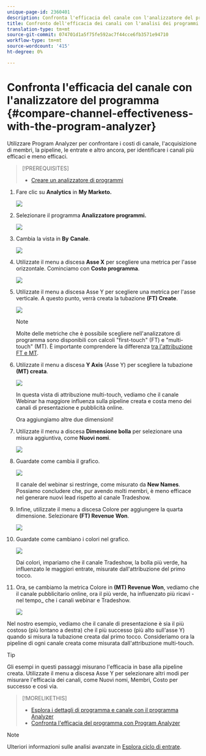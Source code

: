 ```yaml
---
unique-page-id: 2360401
description: Confronta l'efficacia del canale con l'analizzatore del programma - Marketo Docs - Documentazione del prodotto
title: Confronto dell'efficacia dei canali con l'analisi dei programmi
translation-type: tm+mt
source-git-commit: 074701d1a5f75fe592ac7f44cce6fb3571e94710
workflow-type: tm+mt
source-wordcount: '415'
ht-degree: 0%

---
```



# Confronta l&#39;efficacia del canale con l&#39;analizzatore del programma {#compare-channel-effectiveness-with-the-program-analyzer}

Utilizzare Program Analyzer per confrontare i costi di canale, l&#39;acquisizione di membri, la pipeline, le entrate e altro ancora, per identificare i canali più efficaci e meno efficaci.

>[!PREREQUISITES]
>
>* [Creare un analizzatore di programmi](create-a-program-analyzer.md)


1. Fare clic su **Analytics** in **My Marketo.**

   ![](assets/image2014-9-17-18-3a36-3a13.png)

1. Selezionare il programma **Analizzatore programmi.**

   ![](assets/image2014-9-17-18-3a36-3a40.png)

1. Cambia la vista in **By** **Canale**.

   ![](assets/image2014-9-17-18-3a36-3a59.png)

1. Utilizzate il menu a discesa **Asse X** per scegliere una metrica per l&#39;asse orizzontale. Cominciamo con **Costo programma**.

   ![](assets/image2014-9-17-18-3a37-3a7.png)

1. Utilizzate il menu a discesa Asse Y per scegliere una metrica per l&#39;asse verticale. A questo punto, verrà creata la tubazione **(FT) Create**.

   ![](assets/image2014-9-17-18-3a37-3a50.png)

   >[!NOTE]
   >
   >Molte delle metriche che è possibile scegliere nell&#39;analizzatore di programma sono disponibili con calcoli &quot;first-touch&quot; (FT) e &quot;multi-touch&quot; (MT). È importante comprendere la differenza [tra l&#39;attribuzione FT e MT](/help/marketo/product-docs/reporting/revenue-cycle-analytics/revenue-tools/attribution/understanding-attribution.md).

1. Utilizzate il menu a discesa **Y Axis** (Asse Y) per scegliere la tubazione **(MT) creata**.

   ![](assets/image2014-9-17-18-3a39-3a5.png)

   In questa vista di attribuzione multi-touch, vediamo che il canale Webinar ha maggiore influenza sulla pipeline creata e costa meno dei canali di presentazione e pubblicità online.

   Ora aggiungiamo altre due dimensioni!

1. Utilizzate il menu a discesa **Dimensione bolla** per selezionare una misura aggiuntiva, come **Nuovi nomi**.

   ![](assets/image2014-9-17-18-3a39-3a36.png)

1. Guardate come cambia il grafico.

   ![](assets/image2014-9-17-18-3a39-3a55.png)

   Il canale del webinar si restringe, come misurato da **New Names**. Possiamo concludere che, pur avendo molti membri, è meno efficace nel generare nuovi lead rispetto al canale Tradeshow.

1. Infine, utilizzate il menu a discesa Colore per aggiungere la quarta dimensione. Selezionare **(FT) Revenue** **Won**.

   ![](assets/image2014-9-17-18-3a41-3a7.png)

1. Guardate come cambiano i colori nel grafico.

   ![](assets/image2014-9-17-18-3a41-3a19.png)

   Dai colori, impariamo che il canale Tradeshow, la bolla più verde, ha influenzato le maggiori entrate, misurate dall&#39;attribuzione del primo tocco.

1. Ora, se cambiamo la metrica Colore in **(MT) Revenue Won**, vediamo che il canale pubblicitario online, ora il più verde, ha influenzato più ricavi -nel tempo_ che i canali webinar e Tradeshow.

   ![](assets/image2014-9-17-18-3a41-3a40.png)

Nel nostro esempio, vediamo che il canale di presentazione è sia il più costoso (più lontano a destra) che il più successo (più alto sull&#39;asse Y) quando si misura la tubazione creata dal primo tocco. Consideriamo ora la pipeline di ogni canale creata come misurata dall&#39;attribuzione multi-touch.

>[!TIP]
>
>Gli esempi in questi passaggi misurano l&#39;efficacia in base alla pipeline creata. Utilizzate il menu a discesa Asse Y per selezionare altri modi per misurare l&#39;efficacia dei canali, come Nuovi nomi, Membri, Costo per successo e così via.

>[!MORELIKETHIS]
>
>* [Esplora i dettagli di programma e canale con il programma Analyzer](explore-program-and-channel-details-with-the-program-analyzer.md)
>* [Confronta l&#39;efficacia del programma con Program Analyzer](compare-program-effectiveness-with-the-program-analyzer.md)

>



>[!NOTE]
>
>Ulteriori informazioni sulle analisi avanzate in [Esplora ciclo di entrate](http://docs.marketo.com/display/docs/revenue+cycle+analytics).
